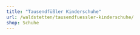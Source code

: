 ```yaml
---
title: "Tausendfüßler Kinderschuhe"
url: /waldstetten/tausendfuessler-kinderschuhe/
shop: Schuhe
---
```

